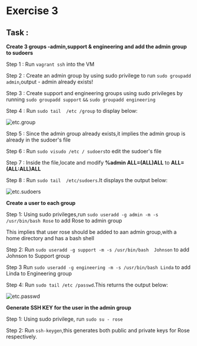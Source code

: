 # Exercise 3

## Task :


**Create 3 groups -admin,support & engineering and add the admin group to sudoers**

Step 1 : Run `vagrant ssh` into the VM

Step 2 : Create an admin group by using sudo privilege to run `sudo groupadd admin`,output - admin already exists!

Step 3 : Create support and engineering groups using sudo privileges by running `sudo groupadd support`  `&&` `sudo groupadd engineering`

Step 4 : Run `sudo tail  /etc /group` to display below:

![etc.group]() 

Step 5 : Since the admin group already exists,it implies the admin group is already in the sudoer's file

Step 6 : Run `sudo visudo /etc / sudoers`to edit the sudoer's file 

Step 7 : Inside the file,locate and modify **%admin ALL=(ALL)ALL** to **ALL=(ALL:ALL)ALL**

Step 8 : Run `sudo tail  /etc/sudoers`.It displays the output below:

![etc.sudoers]() 


**Create a user to each group**

Step 1: Using sudo privileges,run `sudo useradd -g admin -m -s /usr/bin/bash Rose` to add Rose to admin group

This implies that user rose should be added to aan admin group,with a home directory and has a bash shell

Step 2: Run `sudo useradd -g support -m -s /usr/bin/bash  Johnson`  to add Johnson to Support group

Step 3 Run `sudo useradd -g engineering -m -s /usr/bin/bash Linda` to add Linda to Engineering group 

Step 4: Run `sudo tail /etc /passwd`.This returns the output below:

![etc.passwd]()


**Generate SSH KEY for the user in the admin group**

Step 1: Using sudo privilege, run `sudo su - rose`

Step 2: Run `ssh-keygen`,this generates both public and private keys for Rose respectively.
 













